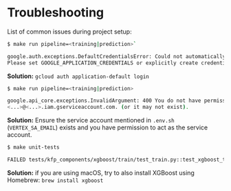 # Troubleshooting

List of common issues during project setup:

```bash
$ make run pipeline=<training|prediction>`

google.auth.exceptions.DefaultCredentialsError: Could not automatically determine credentials. 
Please set GOOGLE_APPLICATION_CREDENTIALS or explicitly create credentials and re-run the application.
```

**Solution:** `gcloud auth application-default login`

```bash
$ make run pipeline=<training|prediction>

google.api_core.exceptions.InvalidArgument: 400 You do not have permission to act as service_account: 
<...>@<...>.iam.gserviceaccount.com. (or it may not exist).
```

**Solution:** Ensure the service account mentioned in `.env.sh` (`VERTEX_SA_EMAIL`) 
exists and you have permission to act as the service account.

```bash
$ make unit-tests

FAILED tests/kfp_components/xgboost/train/test_train.py::test_xgboost_train - xgboost.core.XGBoostError: XGBoost Library (libxgboost.dylib) could not be loaded.
```

**Solution:** if you are using macOS, try to also install XGBoost using Homebrew: `brew install xgboost`
